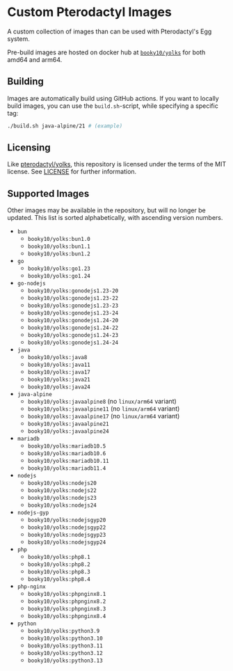 # Custom Pterodactyl Images

A custom collection of images than can be used with Pterodactyl's Egg system.

Pre-build images are hosted on docker hub at [`booky10/yolks`](https://hub.docker.com/r/booky10/yolks) for both amd64 and arm64.

## Building

Images are automatically build using GitHub actions. If you want to locally build images, you can use the `build.sh`-script, while specifying a specific tag:
```sh
./build.sh java-alpine/21 # (example)
```

## Licensing

Like [pterodactyl/yolks](https://github.com/pterodactyl/yolks), this repository is licensed under the terms of the MIT license. See [LICENSE](./LICENSE) for further information.

## Supported Images

Other images may be available in the repository, but will no longer be updated.
This list is sorted alphabetically, with ascending version numbers.

-   `bun`
    -   `booky10/yolks:bun1.0`
    -   `booky10/yolks:bun1.1`
    -   `booky10/yolks:bun1.2`
-   `go`
    -   `booky10/yolks:go1.23`
    -   `booky10/yolks:go1.24`
-   `go-nodejs`
    -   `booky10/yolks:gonodejs1.23-20`
    -   `booky10/yolks:gonodejs1.23-22`
    -   `booky10/yolks:gonodejs1.23-23`
    -   `booky10/yolks:gonodejs1.23-24`
    -   `booky10/yolks:gonodejs1.24-20`
    -   `booky10/yolks:gonodejs1.24-22`
    -   `booky10/yolks:gonodejs1.24-23`
    -   `booky10/yolks:gonodejs1.24-24`
-   `java`
    -   `booky10/yolks:java8`
    -   `booky10/yolks:java11`
    -   `booky10/yolks:java17`
    -   `booky10/yolks:java21`
    -   `booky10/yolks:java24`
-   `java-alpine`
    -   `booky10/yolks:javaalpine8` (no `linux/arm64` variant)
    -   `booky10/yolks:javaalpine11` (no `linux/arm64` variant)
    -   `booky10/yolks:javaalpine17` (no `linux/arm64` variant)
    -   `booky10/yolks:javaalpine21`
    -   `booky10/yolks:javaalpine24`
-   `mariadb`
    -   `booky10/yolks:mariadb10.5`
    -   `booky10/yolks:mariadb10.6`
    -   `booky10/yolks:mariadb10.11`
    -   `booky10/yolks:mariadb11.4`
-   `nodejs`
    -   `booky10/yolks:nodejs20`
    -   `booky10/yolks:nodejs22`
    -   `booky10/yolks:nodejs23`
    -   `booky10/yolks:nodejs24`
-   `nodejs-gyp`
    -   `booky10/yolks:nodejsgyp20`
    -   `booky10/yolks:nodejsgyp22`
    -   `booky10/yolks:nodejsgyp23`
    -   `booky10/yolks:nodejsgyp24`
-   `php`
    -   `booky10/yolks:php8.1`
    -   `booky10/yolks:php8.2`
    -   `booky10/yolks:php8.3`
    -   `booky10/yolks:php8.4`
-   `php-nginx`
    -   `booky10/yolks:phpnginx8.1`
    -   `booky10/yolks:phpnginx8.2`
    -   `booky10/yolks:phpnginx8.3`
    -   `booky10/yolks:phpnginx8.4`
-   `python`
    -   `booky10/yolks:python3.9`
    -   `booky10/yolks:python3.10`
    -   `booky10/yolks:python3.11`
    -   `booky10/yolks:python3.12`
    -   `booky10/yolks:python3.13`
